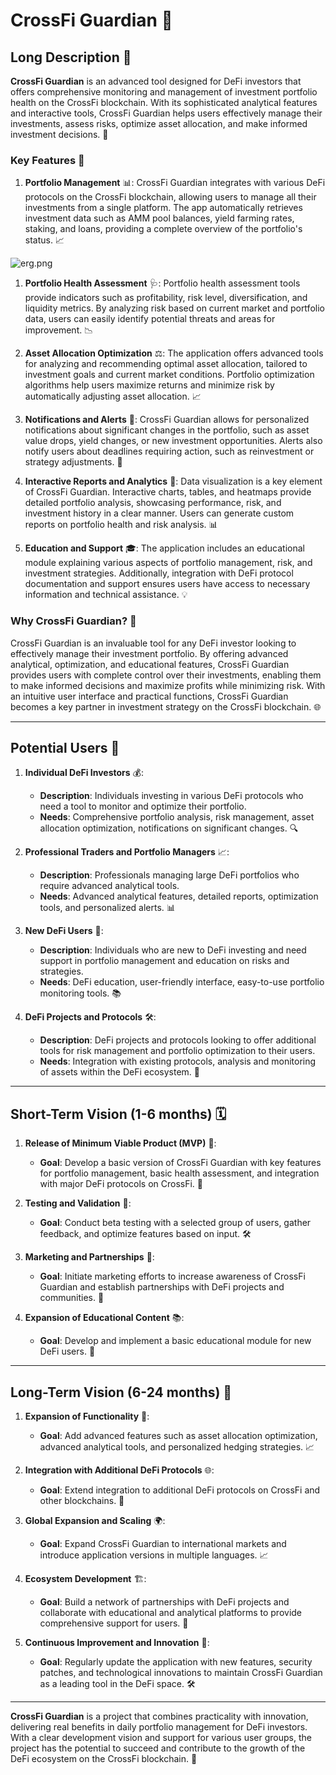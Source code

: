 # **CrossFi Guardian** 🚀

## Long Description 📜

**CrossFi Guardian** is an advanced tool designed for DeFi investors that offers comprehensive monitoring and management of investment portfolio health on the CrossFi blockchain. With its sophisticated analytical features and interactive tools, CrossFi Guardian helps users effectively manage their investments, assess risks, optimize asset allocation, and make informed investment decisions. 🌟

### Key Features 🔑

1. **Portfolio Management** 📊:
   CrossFi Guardian integrates with various DeFi protocols on the CrossFi blockchain, allowing users to manage all their investments from a single platform. The app automatically retrieves investment data such as AMM pool balances, yield farming rates, staking, and loans, providing a complete overview of the portfolio's status. 📈

![erg.png](https://cdn.dorahacks.io/static/files/1917153b7fab809e4d6e69b45b5b57f3.png)

1. **Portfolio Health Assessment** 🩺:
   Portfolio health assessment tools provide indicators such as profitability, risk level, diversification, and liquidity metrics. By analyzing risk based on current market and portfolio data, users can easily identify potential threats and areas for improvement. 📉

1. **Asset Allocation Optimization** ⚖️:
   The application offers advanced tools for analyzing and recommending optimal asset allocation, tailored to investment goals and current market conditions. Portfolio optimization algorithms help users maximize returns and minimize risk by automatically adjusting asset allocation. 📈

1. **Notifications and Alerts** 🔔:
   CrossFi Guardian allows for personalized notifications about significant changes in the portfolio, such as asset value drops, yield changes, or new investment opportunities. Alerts also notify users about deadlines requiring action, such as reinvestment or strategy adjustments. 🚨

1. **Interactive Reports and Analytics** 📑:
   Data visualization is a key element of CrossFi Guardian. Interactive charts, tables, and heatmaps provide detailed portfolio analysis, showcasing performance, risk, and investment history in a clear manner. Users can generate custom reports on portfolio health and risk analysis. 📊

1. **Education and Support** 🎓:
   The application includes an educational module explaining various aspects of portfolio management, risk, and investment strategies. Additionally, integration with DeFi protocol documentation and support ensures users have access to necessary information and technical assistance. 💡

### Why CrossFi Guardian? 💎

CrossFi Guardian is an invaluable tool for any DeFi investor looking to effectively manage their investment portfolio. By offering advanced analytical, optimization, and educational features, CrossFi Guardian provides users with complete control over their investments, enabling them to make informed decisions and maximize profits while minimizing risk. With an intuitive user interface and practical functions, CrossFi Guardian becomes a key partner in investment strategy on the CrossFi blockchain. 🌐

---

## Potential Users 👥

1. **Individual DeFi Investors** 💰:
   - **Description**: Individuals investing in various DeFi protocols who need a tool to monitor and optimize their portfolio.
   - **Needs**: Comprehensive portfolio analysis, risk management, asset allocation optimization, notifications on significant changes. 🔍

1. **Professional Traders and Portfolio Managers** 📈:
   - **Description**: Professionals managing large DeFi portfolios who require advanced analytical tools.
   - **Needs**: Advanced analytical features, detailed reports, optimization tools, and personalized alerts. 📊

1. **New DeFi Users** 🌱:
   - **Description**: Individuals who are new to DeFi investing and need support in portfolio management and education on risks and strategies.
   - **Needs**: DeFi education, user-friendly interface, easy-to-use portfolio monitoring tools. 📚

1. **DeFi Projects and Protocols** 🛠️:
   - **Description**: DeFi projects and protocols looking to offer additional tools for risk management and portfolio optimization to their users.
   - **Needs**: Integration with existing protocols, analysis and monitoring of assets within the DeFi ecosystem. 🔗

---

## Short-Term Vision (1-6 months) 🗓️

1. **Release of Minimum Viable Product (MVP)** 🚀:
   - **Goal**: Develop a basic version of CrossFi Guardian with key features for portfolio management, basic health assessment, and integration with major DeFi protocols on CrossFi. 🎯

1. **Testing and Validation** 🧪:
   - **Goal**: Conduct beta testing with a selected group of users, gather feedback, and optimize features based on input. 🛠️

1. **Marketing and Partnerships** 📢:
   - **Goal**: Initiate marketing efforts to increase awareness of CrossFi Guardian and establish partnerships with DeFi projects and communities. 🤝

1. **Expansion of Educational Content** 📚:
   - **Goal**: Develop and implement a basic educational module for new DeFi users. 📖

---

## Long-Term Vision (6-24 months) 🌟

1. **Expansion of Functionality** 🔧:
   - **Goal**: Add advanced features such as asset allocation optimization, advanced analytical tools, and personalized hedging strategies. 📈

1. **Integration with Additional DeFi Protocols** 🌐:
   - **Goal**: Extend integration to additional DeFi protocols on CrossFi and other blockchains. 🔗

1. **Global Expansion and Scaling** 🌍:
   - **Goal**: Expand CrossFi Guardian to international markets and introduce application versions in multiple languages. 📈

1. **Ecosystem Development** 🏗️:
   - **Goal**: Build a network of partnerships with DeFi projects and collaborate with educational and analytical platforms to provide comprehensive support for users. 🤝

1. **Continuous Improvement and Innovation** 🔄:
   - **Goal**: Regularly update the application with new features, security patches, and technological innovations to maintain CrossFi Guardian as a leading tool in the DeFi space. 🛠️

---

**CrossFi Guardian** is a project that combines practicality with innovation, delivering real benefits in daily portfolio management for DeFi investors. With a clear development vision and support for various user groups, the project has the potential to succeed and contribute to the growth of the DeFi ecosystem on the CrossFi blockchain. 🌟
